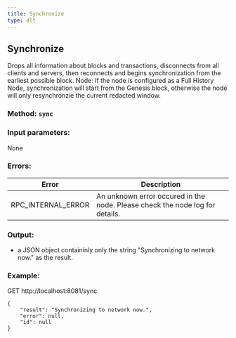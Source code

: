 ```yaml
---
title: Synchronize
type: dlt
---
```

## Synchronize
Drops all information about blocks and transactions, disconnects from all clients and servers, then reconnects and begins synchronization from
the earliest possible block.
Node: If the node is configured as a Full History Node, synchronization will start from the Genesis block, otherwise the node will only resynchronzie the current redacted window.

### Method: `sync`
### Input parameters:
None

### Errors:

| Error | Description |
| --- | --- |
| RPC_INTERNAL_ERROR | An unknown error occured in the node. Please check the node log for details. |

### Output:
- a JSON object containinly only the string "Synchronizing to network now." as the result.

### Example:
GET http://localhost:8081/sync
```
{
	"result": "Synchronizing to network now.",
	"error": null,
	"id": null
}
```
